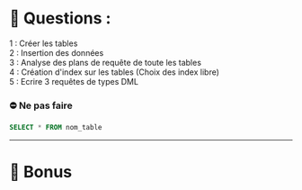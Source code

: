 # :dart: Questions :  
1 : Créer les tables  
2 : Insertion des données   
3 : Analyse des plans de requête de toute les tables  
4 : Création d'index sur les tables (Choix des index libre)  
5 : Ecrire 3 requêtes de types DML  
### :no_entry: Ne pas faire  
```sql
SELECT * FROM nom_table
```
----  
# :gift: Bonus
